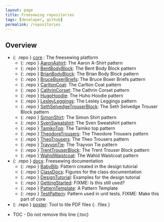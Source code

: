 ```yaml
---
layout: page
title: Freesewing repositories
tags: [developer, github]
permalink: /repositories
---
```

## Overview

- {: .repo } [core](https://github.com/freesewing/core) : The freesewing platform
  - {: .repo } [AaronAshirt](https://github.com/freesewing/AaronAshirt): The Aaron A-Shirt pattern
  - {: .repo } [BentBodyBlock](https://github.com/freesewing/BentBodyBlock): The Bent Body Block pattern
  - {: .repo } [BrianBodyBlock](https://github.com/freesewing/BrianBodyBlock): The Brian Body Block pattern
  - {: .repo } [BruceBoxerBriefs](https://github.com/freesewing/BruceBoxerBriefs): The Bruce Boxer Briefs pattern
  - {: .repo } [CarltonCoat](https://github.com/freesewing/CarltonCoat): The Carlton Coat pattern
  - {: .repo } [CathrinCorset](https://github.com/freesewing/CathrinCorset): The Cathrin Corset pattern
  - {: .repo } [HugoHoodie](https://github.com/freesewing/HugoHoodie): The Huho Hoodie pattern
  - {: .repo } [LesleyLeggings](https://github.com/freesewing/LesleyLeggings): The Lesley Leggings pattern
  - {: .repo } [SethSelvedgeTrouserBlock](https://github.com/freesewing/SethSelvedgeTrouserBlock): The Seth Selvedge Trouser Block pattern
  - {: .repo } [SimonShirt](https://github.com/freesewing/SimonShirt): The Simon Shirt pattern
  - {: .repo } [SvenSweatshirt](https://github.com/freesewing/SvenSweatshirt): The Sven Sweatshirt pattern
  - {: .repo } [TamikoTop](https://github.com/freesewing/TamikoTop): The Tamiko top pattern
  - {: .repo } [TheodoreTrousers](https://github.com/freesewing/TheodoreTrousers): The Theodore Trousers pattern
  - {: .repo } [TheoTrousers](https://github.com/freesewing/TheoTrousers): The Theo Trousers pattern
  - {: .repo } [TrayvonTie](https://github.com/freesewing/TrayvonTie): The Trayvon Tie pattern
  - {: .repo } [TrentTrouserBlock](https://github.com/freesewing/TrentTrouserBlock): The Trent Trouser Block pattern
  - {: .repo } [WahidWaistcoat](https://github.com/freesewing/WahidWaistcoat): The Wahid Waistcoat pattern
- {: .repo } [docs](https://github.com/freesewing/docs): Freesewing documentation
  - {: .repo } [BabyBib](https://github.com/freesewing/BabyBib): Pattern created in the design tutorial
  - {: .repo } [ClassDocs](https://github.com/freesewing/ClassDocs): Figures for the class documentation
  - {: .repo } [DesignTutorial](https://github.com/freesewing/DesignTutorial): Examples for the design tutorial
  - {: .repo } [GettingStarted](https://github.com/freesewing/GettingStarted): FIXME: Is this still used?
  - {: .repo } [PatternTemplate](https://github.com/freesewing/PatternTemplate): A Pattern Template
  - {: .repo } [TestPattern](https://github.com/freesewing/TestPattern): Pattern used in unit tests. FIXME: Make this part of core
- {: .repo } [poster](https://github.com/freesewing/poster): Tool to tile PDF files
{: .files }



* TOC - Do not remove this line
{:toc}


